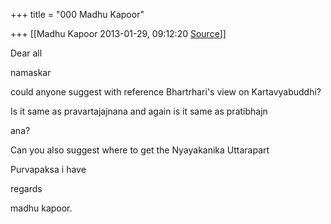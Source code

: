 +++
title = "000 Madhu Kapoor"

+++
[[Madhu Kapoor	2013-01-29, 09:12:20 [Source](https://groups.google.com/g/bvparishat/c/rqYVvL6Ti4U)]]



Dear all

namaskar

could anyone suggest with reference Bhartrhari's view on Kartavyabuddhi?

Is it same as pravartajajnana and again is it same as pratibhajn

ana?

Can you also suggest where to get the Nyayakanika Uttarapart

Purvapaksa i have

regards

madhu kapoor.

